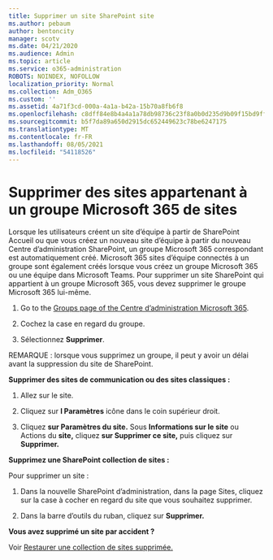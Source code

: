 ```yaml
---
title: Supprimer un site SharePoint site
ms.author: pebaum
author: bentoncity
manager: scotv
ms.date: 04/21/2020
ms.audience: Admin
ms.topic: article
ms.service: o365-administration
ROBOTS: NOINDEX, NOFOLLOW
localization_priority: Normal
ms.collection: Adm_O365
ms.custom: ''
ms.assetid: 4a71f3cd-000a-4a1a-b42a-15b70a8fb6f8
ms.openlocfilehash: c8dff84e8b4a4a1a78db98736c23f8a0b0d235d9b09f15bd9ff770785badb4f2
ms.sourcegitcommit: b5f7da89a650d2915dc652449623c78be6247175
ms.translationtype: MT
ms.contentlocale: fr-FR
ms.lasthandoff: 08/05/2021
ms.locfileid: "54118526"
---
```

# <a name="delete-sites-that-belong-to-a-microsoft-365-group"></a>Supprimer des sites appartenant à un groupe Microsoft 365 de sites

Lorsque les utilisateurs créent un site d’équipe à partir de SharePoint Accueil ou que vous créez un nouveau site d’équipe à partir du nouveau Centre d’administration SharePoint, un groupe Microsoft 365 correspondant est automatiquement créé. Microsoft 365 sites d’équipe connectés à un groupe sont également créés lorsque vous créez un groupe Microsoft 365 ou une équipe dans Microsoft Teams. Pour supprimer un site SharePoint qui appartient à un groupe Microsoft 365, vous devez supprimer le groupe Microsoft 365 lui-même. 
  
1. Go to the [Groups page of the Centre d’administration Microsoft 365](https://portal.office.com/adminportal/home#/groups).
    
2. Cochez la case en regard du groupe.
    
3. Sélectionnez **Supprimer**.
    
REMARQUE : lorsque vous supprimez un groupe, il peut y avoir un délai avant la suppression du site de SharePoint.
  
**Supprimer des sites de communication ou des sites classiques :**

1. Allez sur le site.
  
2. Cliquez sur **l Paramètres** icône dans le coin supérieur droit. 
  
3. Cliquez **sur Paramètres du site.** Sous **Informations sur le site** ou Actions du **site,** cliquez **sur Supprimer ce site,** puis cliquez sur **Supprimer.**
  
**Supprimez une SharePoint collection de sites :**

Pour supprimer un site :
  
1. Dans la nouvelle SharePoint d’administration, dans la  page Sites, cliquez sur la case à cocher en regard du site que vous souhaitez supprimer. 
    
2. Dans la barre d’outils du ruban, cliquez sur **Supprimer.**
    
**Vous avez supprimé un site par accident ?**

Voir [Restaurer une collection de sites supprimée.](https://go.microsoft.com/fwlink/?linkid=867660)
  


